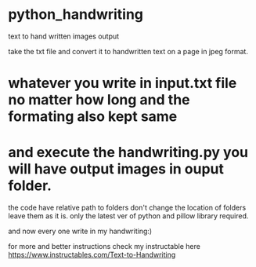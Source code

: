 # python_handwriting
text to hand written images output

take the txt file and convert it to handwritten text on a page in jpeg format.

# whatever you write in input.txt file no matter how long and the formating also kept same
# and execute the handwriting.py you will have output images in ouput folder.

the code have relative path to folders don't change the location of folders leave them as it is.
only the latest ver of python and pillow library required.

and now every one write in my handwriting:)

for more and better instructions check my instructable here https://www.instructables.com/Text-to-Handwriting
